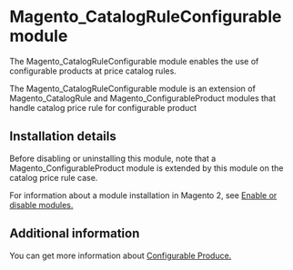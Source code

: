 # Magento_CatalogRuleConfigurable module

The Magento_CatalogRuleConfigurable module enables the use of configurable products at price catalog rules.

The Magento_CatalogRuleConfigurable module is an extension of Magento_CatalogRule and Magento_ConfigurableProduct modules that handle catalog price rule for configurable product

## Installation details

Before disabling or uninstalling this module, note that a Magento_ConfigurableProduct module is extended by this module on the catalog price rule case.

For information about a module installation in Magento 2, see [Enable or disable modules.](https://devdocs.magento.com/guides/v2.4/install-gde/install/cli/install-cli-subcommands-enable.html)

## Additional information

You can get more information about [Configurable Produce.](https://docs.magento.com/user-guide/catalog/product-create-configurable.html)
